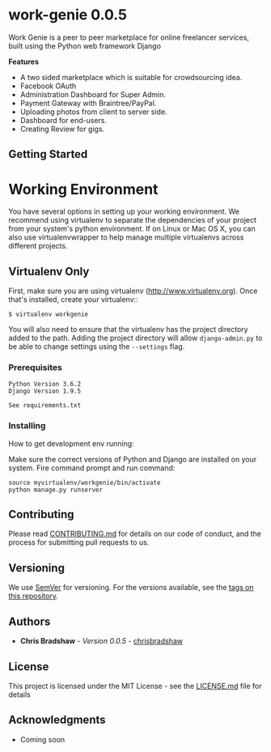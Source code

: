 # work-genie 0.0.5

Work Genie is a peer to peer marketplace for online freelancer services, built using the Python web framework Django


**Features**
    <ul>
        <li>A two sided marketplace which is suitable for crowdsourcing idea.</li>
        <li>Facebook OAuth</li>
        <li>Administration Dashboard for Super Admin.</li>
        <li>Payment Gateway with Braintree/PayPal.</li>
        <li>Uploading photos from client to server side.</li>
        <li>Dashboard for end-users.</li>
        <li>Creating Review for gigs.</li>
    </ul>



## Getting Started

Working Environment
===================

You have several options in setting up your working environment.  We recommend
using virtualenv to separate the dependencies of your project from your system's
python environment.  If on Linux or Mac OS X, you can also use virtualenvwrapper to help manage multiple virtualenvs across different projects.

Virtualenv Only
---------------

First, make sure you are using virtualenv (http://www.virtualenv.org). Once
that's installed, create your virtualenv::

    $ virtualenv workgenie

You will also need to ensure that the virtualenv has the project directory
added to the path. Adding the project directory will allow `django-admin.py` to
be able to change settings using the `--settings` flag.


### Prerequisites

```
Python Version 3.6.2
Django Version 1.9.5

See requirements.txt
```

### Installing

How to get development env running:

Make sure the correct versions of Python and Django are installed on your system. Fire command prompt and run command:

```
source myvirtualenv/workgenie/bin/activate
python manage.py runserver
```

## Contributing

Please read [CONTRIBUTING.md](https://gist.github.com/PurpleBooth/b24679402957c63ec426) for details on our code of conduct, and the process for submitting pull requests to us.

## Versioning

We use [SemVer](http://semver.org/) for versioning. For the versions available, see the [tags on this repository](https://github.com/your/project/tags).

## Authors

* **Chris Bradshaw** - *Version 0.0.5* - [chrisbradshaw](https://github.com/chrisbradshaw)

## License

This project is licensed under the MIT License - see the [LICENSE.md](LICENSE.md) file for details

## Acknowledgments

* Coming soon


